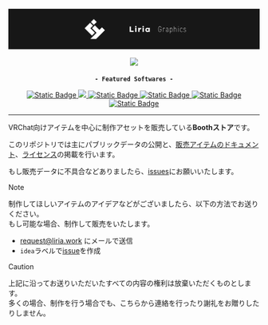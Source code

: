 [![](/images/banner_liria_005.png)](https://eicosapenta.booth.pm)

<p align="center">  
  <a aria-label="booth_link" href="https://eicosapenta.booth.pm/">
    <img src="https://img.shields.io/badge/liria_graphics-303030?style=for-the-badge&label=%F0%9F%90%AB%20booth&labelColor=fc4d50">
  </a>

<p align="center">
  <strong><code>- Featured Softwares -</code></strong>
</p>

<p align="center">
  <a aria-label="unity" href="https://unity.com/">
    <img alt="Static Badge" src="https://img.shields.io/badge/Unity-4a4a4a.svg?style=for-the-badge&logo=unity&logoColor=white">
  </a>
  <a aria-label="blender" href="https://blender.org/">
    <img src="https://img.shields.io/badge/Blender-%23F5792A.svg?style=for-the-badge&logo=blender&logoColor=white">
  </a>
  <a aria-label="rizomuv" href="https://rizom-lab.com/rizomuv-vs/">
    <img alt="Static Badge" src="https://img.shields.io/badge/rizomuv-ef4000?style=for-the-badge">
  </a>
  <a aria-label="substance" href="https://adobe.com/creativecloud/3d-ar/campaign/pricing.html">
    <img alt="Static Badge" src="https://img.shields.io/badge/Substance_3D-1e3101?style=for-the-badge&logo=adobe">
  </a>
  <a aria-label="affinity_photo" href="https://affinity.serif.com/photo/">
    <img alt="Static Badge" src="https://img.shields.io/badge/Affinity%20Photo-%237E4DD2.svg?style=for-the-badge&logo=affinity-photo&logoColor=white">
  </a>
  <a aria-label="adobe_font" href="https://fonts.adobe.com/">
    <img alt="Static Badge" src="https://img.shields.io/badge/Adobe%20Fonts-333c4a.svg?style=for-the-badge&logo=Adobe%20Fonts&logoColor=white">
  </a>
</p>

---

VRChat向けアイテムを中心に制作アセットを販売している**Boothストア**です。

このリポジトリでは主にパブリックデータの公開と、[販売アイテムのドキュメント](https://github.com/Liria-works/liria_graphics/wiki)、[ライセンス](https://github.com/Liria-works/liria_graphics/wiki/%E3%83%A9%E3%82%A4%E3%82%BB%E3%83%B3%E3%82%B9)の掲載を行います。

もし販売データに不具合などありましたら、[issues](https://github.com/Liria-works/liria_graphics/issues)にお願いいたします。

> [!NOTE]
> 制作してほしいアイテムのアイデアなどがございましたら、以下の方法でお送りください。  
> もし可能な場合、制作して販売をいたします。
> - request@liria.work にメールで送信
> - `idea`ラベルで[issue](https://github.com/Liria-works/liria_graphics/issues)を作成

> [!CAUTION]
> 上記に沿ってお送りいただいたすべての内容の権利は放棄いただくものとします。  
> 多くの場合、制作を行う場合でも、こちらから連絡を行ったり謝礼をお贈りしたりしません。
